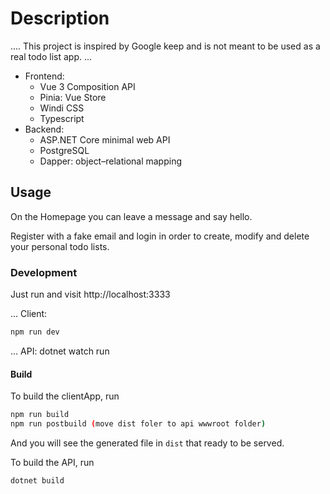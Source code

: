 # Description

....
This project is inspired by Google keep and is not meant to be used as a real todo list app.
...
 - Frontend:
    - Vue 3 Composition API 
    - Pinia: Vue Store 
    - Windi CSS 
    - Typescript 
 - Backend:
    -  ASP.NET Core minimal web API 
    - PostgreSQL
    - Dapper: object–relational mapping 
## Usage
On the Homepage you can leave a message and say hello.

Register with a fake email and login in order to create, modify and delete your personal todo lists.
### Development

Just run and visit http://localhost:3333

...
Client:
```bash
npm run dev
```
...
API:
dotnet watch run

#### Build

To build the clientApp, run

```bash
npm run build
npm run postbuild (move dist foler to api wwwroot folder)
```

And you will see the generated file in `dist` that ready to be served.

To build the API, run

```bash
dotnet build
```


